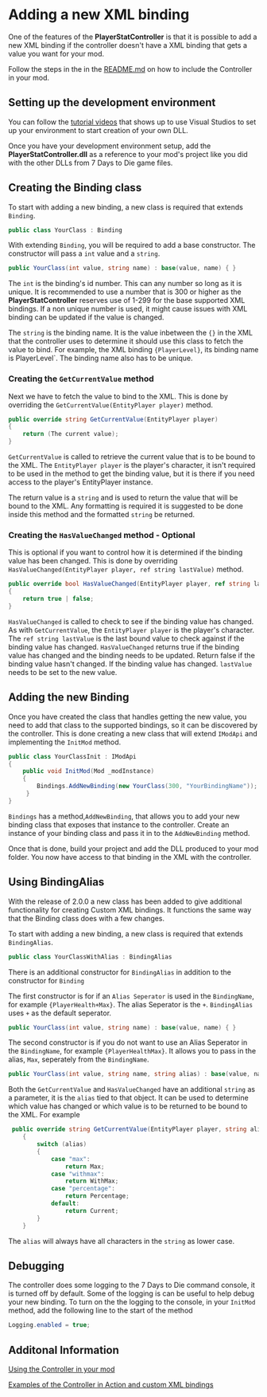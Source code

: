 # Adding a new XML binding

One of the features of the **PlayerStatController** is that it is possible to add a new
XML binding if the controller doesn't have a XML binding that gets a value you want
for your mod.

Follow the steps in the in the [README.md](../README.md) on how to include the Controller
in your mod.

## Setting up the development environment

You can follow the [tutorial videos](https://www.youtube.com/playlist?list=PLJeCuPbkcF5RhAOkX7ghThq7hIfZ5Ypgj) that shows up to use Visual Studios to set up your environment to start creation of your own DLL.

Once you have your development environment setup, add the **PlayerStatController.dll** as a reference to your mod's project like you did with the other DLLs from 7 Days to Die game files.

## Creating the Binding class

To start with adding a new binding, a new class is required that extends `Binding`.

```C#
public class YourClass : Binding
```

With extending `Binding`, you will be required to add a base constructor. The constructor will
pass a `int` value and a `string`.

```C#
public YourClass(int value, string name) : base(value, name) { }
```

The `int` is the binding's id number. This can any number so long as it is unique. It is recommended to use a number that
is 300 or higher as the **PlayerStatController** reserves use of 1-299 for the base supported XML bindings. If a non
unique number is used, it might cause issues with XML binding can be updated if the value is changed.

The `string` is the binding name. It is the value inbetween the `{}` in the XML that the controller uses to determine it
should use this class to fetch the value to bind. For example, the XML binding `{PlayerLevel}`, its binding name is
PlayerLevel`. The binding name also has to be unique.

### Creating the `GetCurrentValue` method

Next we have to fetch the value to bind to the XML. This is done by overriding the `GetCurrentValue(EntityPlayer player)`
method.

```C#
public override string GetCurrentValue(EntityPlayer player)
{
    return (The current value);
}
```

`GetCurrentValue` is called to retrieve the current value that is to be bound to the XML.
The `EntityPlayer player` is the player's character, it isn't required to be used in the method to get the
binding value, but it is there if you need access to the player's EntityPlayer instance.

The return value is a `string` and is used to return the value that will be bound to the XML. Any formatting is required
it is suggested to be done inside this method and the formatted `string` be returned.

### Creating the `HasValueChanged` method - Optional

This is optional if you want to control how it is determined if the binding value has been changed. This is done by overriding
`HasValueChanged(EntityPlayer player, ref string lastValue)` method.

```C#
public override bool HasValueChanged(EntityPlayer player, ref string lastValue)
{
    return true | false;
}
```

`HasValueChanged` is called to check to see if the binding value has changed. As with `GetCurrentValue`, the
`EntityPlayer player` is the player's character. The `ref string lastValue` is the last bound value to check against
if the binding value has changed. `HasValueChanged` returns true if the binding value has changed and the binding needs to be
updated. Return false if the binding value hasn't changed. If the binding value has changed. `lastValue` needs to be set to
the new value.

## Adding the new Binding

Once you have created the class that handles getting the new value, you need to add that class to the supported bindings, so
it can be discovered by the controller. This is done creating a new class that will extend `IModApi` and implementing the
`InitMod` method.

```C#
public class YourClassInit : IModApi
{
    public void InitMod(Mod _modInstance)
    {
        Bindings.AddNewBinding(new YourClass(300, "YourBindingName"));
     }
}
```

`Bindings` has a method,`AddNewBinding`, that allows you to add your new binding class that exposes that instance to the controller. Create an instance of your binding class and pass it in to the `AddNewBinding` method.

Once that is done, build your project and add the DLL produced to your mod folder. You now have access to that binding in the
XML with the controller.

## Using BindingAlias

With the release of 2.0.0 a new class has been added to give additional functionality for creating Custom XML bindings. It functions the same way that the Binding class does with a few changes.

To start with adding a new binding, a new class is required that extends `BindingAlias`.

```C#
public class YourClassWithAlias : BindingAlias
```

There is an additional constructor for `BindingAlias` in addition to the constructor for `Binding`

The first constructor is for if an `Alias Seperator` is used in the `BindingName`, for example `{PlayerHealth+Max}`. The alias Seperator is the `+`. `BindingAlias` uses `+` as the default seperator.

```C#
public YourClass(int value, string name) : base(value, name) { }
```

The second constructor is if you do not want to use an Alias Seperator in the `BindingName`, for example `{PlayerHealthMax}`. It allows you to pass in the alias, `Max`, seperately from the `BindingName`.

```C#
public YourClass(int value, string name, string alias) : base(value, name, alias) { }
```

Both the `GetCurrentValue` and `HasValueChanged` have an additional `string` as a parameter, it is the `alias` tied to that object. It can be used to determine which value has changed or which value is to be returned to be bound to the XML. For example

```C#
 public override string GetCurrentValue(EntityPlayer player, string alias)
    {
        switch (alias)
        {
            case "max":
                return Max;
            case "withmax":
                return WithMax;
            case "percentage":
                return Percentage;
            default: 
                return Current;
        }
    }
```

The `alias` will always have all characters in the `string` as lower case.

## Debugging

The controller does some logging to the 7 Days to Die command console, it is turned off by default. Some of the logging is can
be useful to help debug your new binding. To turn on the the logging to the console, in your `InitMod` method, add the following line to the start of the method

```C#
Logging.enabled = true;
```

## Additonal Information

[Using the Controller in your mod](ControllerUsage.md)

[Examples of the Controller in Action and custom XML bindings](PlayerStatControllerExample/)
